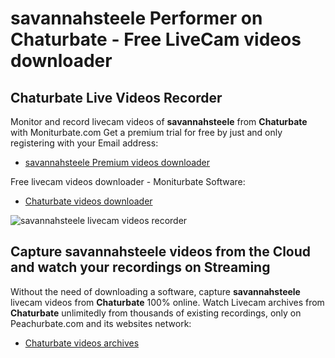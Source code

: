 # savannahsteele Performer on Chaturbate - Free LiveCam videos downloader

## Chaturbate Live Videos Recorder

Monitor and record livecam videos of **savannahsteele** from **Chaturbate** with Moniturbate.com
Get a premium trial for free by just and only registering with your Email address:
* [savannahsteele Premium videos downloader](https://moniturbate.com/request-demo-licence-key.html)

Free livecam videos downloader - Moniturbate Software:
* [Chaturbate videos downloader](https://moniturbate.com/moniturbate-download-software.html)

![savannahsteele livecam videos recorder](https://peachurnet.com/templates/moniturbate-software.png)


## Capture savannahsteele videos from the Cloud and watch your recordings on Streaming

Without the need of downloading a software, capture **savannahsteele** livecam videos from **Chaturbate** 100% online.
Watch Livecam archives from **Chaturbate** unlimitedly from thousands of existing recordings, only on Peachurbate.com and its websites network:
* [Chaturbate videos archives](https://peachurnet.com/)